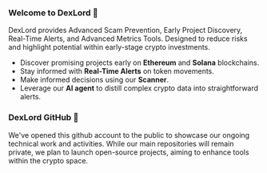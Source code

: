 ### Welcome to DexLord 👋

DexLord provides Advanced Scam Prevention, Early Project Discovery, Real-Time Alerts, and Advanced Metrics Tools. Designed to reduce risks and highlight potential within early-stage crypto investments.

- Discover promising projects early on **Ethereum** and **Solana** blockchains. 
- Stay informed with **Real-Time Alerts** on token movements.
- Make informed decisions using our **Scanner**.
- Leverage our **AI agent** to distill complex crypto data into straightforward alerts.

### DexLord GitHub 🌱

We've opened this github account to the public to showcase our ongoing technical work and activities. 
While our main repositories will remain private, we plan to launch open-source projects, aiming to enhance tools within the crypto space.
